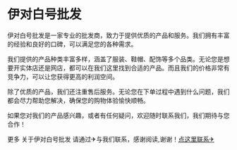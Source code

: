 # 伊对白号批发

伊对白号批发是一家专业的批发商，致力于提供优质的产品和服务。我们拥有丰富的经验和良好的口碑，可以满足您的各种需求。

我们提供的产品种类丰富多样，涵盖了服装、鞋帽、配饰等多个品类。无论您是想要开实体店还是网店，都可以在我们这里找到合适的产品。而且我们的价格非常有竞争力，可以让您获得更高的利润空间。

除了优质的产品，我们还注重售后服务。无论您在下单过程中遇到什么问题，我们都会尽力帮助您解决，确保您的购物体验愉快顺畅。

如果您对我们的产品感兴趣，或者有任何疑问，欢迎随时联系我们，我们期待与您合作！

更多 关于伊对白号批发 请通过✈与我们联系，感谢阅读,谢谢！[点这里联系✈](https://gg.k02.cc)